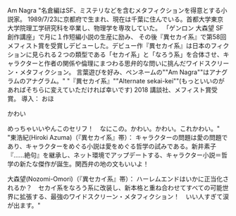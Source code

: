 Am Nagra	"名倉編はSF、ミステリなどを含むメタフィクションを得意とする小説家。
1989/7/23に京都府で生まれ、現在は千葉に住んでいる。首都大学東京大学院理工学研究科を卒業し、物理学を専攻していた。
「ゲンロン 大森望 SF創作講座」で月に１作短編小説の生産に励み、
その後『異セカイ系』で第58回メフィスト賞を受賞しデビューした。デビュー作『異セカイ系』は日本のフィクションに見られる２つの類型である「セカイ系」と「なろう系」を合体させ、キャラクターと作者の関係や倫理にまつわる思弁的な問いに挑んだワイドスクリーン・メタフィクション。
言葉遊びを好み、ペンネームの""Am Nagra""はアナグラムのアナグラム。"	"『異セカイ系』""Alternate sekai-kei""(もっといいのがあればそちらに変えていただければ幸いです)
2018 講談社、メフィスト賞受賞。
導入：
おほ

かわい

めっちゃいいやんこのセリフ！　なにこの。かわい。かわい。これかわい。"	"東浩紀(Hiroki Azuma)（『異セカイ系』帯）：
キャラクターの問題は愛の問題であり、キャラクターをめぐる小説は愛をめぐる哲学の試みである。新井素子『……絶句』を継承し、ネット環境でアップデートする、キャラクター小説＝哲学の新たな傑作が誕生。関西弁の地の文もいいよ！

大森望(Nozomi-Omori)（『異セカイ系』帯）：
ハーレムエンドはいかに正当化されるか？　セカイ系をなろう系に改装し、新本格と重ね合わせてすべての可能世界に拡張する、最強のワイドスクリーン・メタフィクション！　いい人すぎて涙が出ます。"